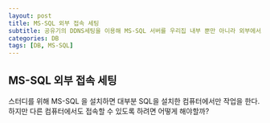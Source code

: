 ```yaml
---
layout: post
title: MS-SQL 외부 접속 세팅
subtitle: 공유기의 DDNS세팅을 이용해 MS-SQL 서버를 우리집 내부 뿐만 아니라 외부에서도 접속할 수 있도록 해보자
categories: DB
tags: [DB, MS-SQL] 
---
```



## MS-SQL 외부 접속 세팅

스터디를 위해 MS-SQL 을 설치하면 대부분 SQL을 설치한 컴퓨터에서만 작업을 한다. 하지만 다른 컴퓨터에서도 접속할 수 있도록 하려면 어떻게 해야할까?

## 